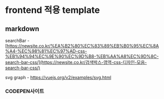 # frontend 적용 template

## markdown

[document]: https://forward.nhn.com/2019/seoul/hands-on-labs/toastui.editor-ext/index.html	"markdown open source"
[유튜브]: https://www.youtube.com/watch?v=1Y-vo6M0YFU	"(이거보고함)markdown editor 설명 youtube"

[마크다운내용 받아오기]: https://luvstudy.tistory.com/108	"블로그"

searchBar - [https://newsite.co.kr/%EA%B2%80%EC%83%89%EB%B0%95%EC%8A%A4-%EC%98%81%EC%97%AD-css-%EB%94%94%EC%9E%90%EC%9D%B8-%EB%AA%A8%EC%9D%8C-search-bar-css/](https://newsite.co.kr/검색박스-영역-css-디자인-모음-search-bar-css/)



svg graph - https://vuejs.org/v2/examples/svg.html



### CODEPEN사이트

[참고]: !image-20200731163547507(C:\Users\multicampus\AppData\Roaming\Typora\typora-user-images\image-20200731163547507.png)	"코드펜사이트"

